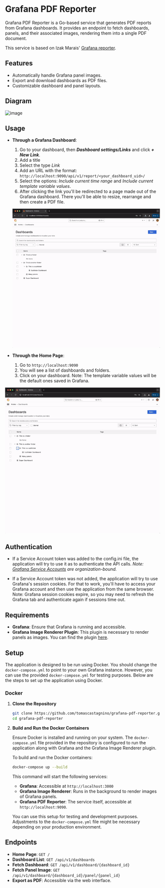 
# Grafana PDF Reporter

Grafana PDF Reporter is a Go-based service that generates PDF reports from Grafana dashboards. It provides an endpoint to fetch dashboards, panels, and their associated images, rendering them into a single PDF document.

This service is based on Izak Marais' [Grafana reporter](https://github.com/IzakMarais/reporter).

## Features

- Automatically handle Grafana panel images.
- Export and download dashboards as PDF files.
- Customizable dashboard and panel layouts.

## Diagram

  ![image](https://github.com/user-attachments/assets/5c725b8a-3f34-4fee-bc63-0ac9703a576b)


## Usage

- **Through a Grafana Dashboard**:
  
   1. Go to your dashboard, then **_Dashboard settings/Links_** and click **_+ New Link_**.
   2. Add a title
   3. Select the type _Link_
   4. Add an URL with the format: `http://localhost:9090/api/v1/report/<your_dashboard_uid>/`
   5. Select the options: _Include current time range_ and _Include current template variable values_.
   6. After clicking the link you'll be redirected to a page made out of the Grafana dashboard. There you'll be able to resize, rearrange and then create a PDF file.

  ![Demo GIF](demo/example_2.gif)
 
- **Through the Home Page**:
  1. Go to `http://localhost:9090`
  2. You will see a list of dashboards and folders.
  3. Click on your dashboard. Note: The template variable values will be the default ones saved in Grafana.

![Demo GIF](demo/example_1.gif)

## Authentication

- If a Service Account token was added to the config.ini file, the application will try to use it as to authenticate the API calls. *Note: [Grafana Service Accounts](https://grafana.com/docs/grafana/latest/administration/service-accounts/) are organization-bound.*

- If a Service Account token was not added, the application will try to use Grafana's session cookies. For that to work, you'll have to access your Grafana account and then use the application from the same browser. Note: Grafana session cookies expire, so you may need to refresh the Grafana tab and authenticate again if sessions time out.

## Requirements

- **Grafana**: Ensure that Grafana is running and accessible.
- **Grafana Image Renderer Plugin**: This plugin is necessary to render panels as images. You can find the plugin [here](https://grafana.com/grafana/plugins/grafana-image-renderer).

## Setup

The application is designed to be run using Docker. You should change the `docker-compose.yml` to point to your own Grafana instance. However, you can use the provided `docker-compose.yml` for testing purposes. Below are the steps to set up the application using Docker.

### Docker

1. **Clone the Repository**

   ```bash
   git clone https://github.com/tomascastagnino/grafana-pdf-reporter.git
   cd grafana-pdf-reporter
   ```

2. **Build and Run the Docker Containers**

   Ensure Docker is installed and running on your system. The `docker-compose.yml` file provided in the repository is configured to run the application along with Grafana and the Grafana Image Renderer plugin.

   To build and run the Docker containers:

   ```bash
   docker-compose up --build
   ```

   This command will start the following services:

   - **Grafana**: Accessible at `http://localhost:3000`
   - **Grafana Image Renderer**: Runs in the background to render images of Grafana panels.
   - **Grafana PDF Reporter**: The service itself, accessible at `http://localhost:9090`.

   You can use this setup for testing and development purposes. Adjustments to the `docker-compose.yml` file might be necessary depending on your production environment.

## Endpoints

- **Home Page**: `GET /`
- **Dashboard List**: `GET /api/v1/dashboards`
- **Fetch Dashboard**: `GET /api/v1/dashboard/{dashboard_id}`
- **Fetch Panel Image**: `GET /api/v1/dashboard/{dashboard_id}/panel/{panel_id}`
- **Export as PDF**: Accessible via the web interface.
